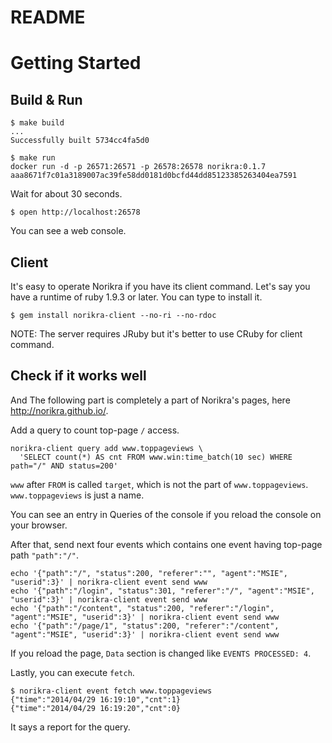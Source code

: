 # README

# Getting Started
## Build & Run

```
$ make build
...
Successfully built 5734cc4fa5d0

$ make run
docker run -d -p 26571:26571 -p 26578:26578 norikra:0.1.7
aaa8671f7c01a3189007ac39fe58dd0181d0bcfd44dd85123385263404ea7591
```

Wait for about 30 seconds.
```
$ open http://localhost:26578
```

You can see a web console.


## Client

It's easy to operate Norikra if you have its client command.
Let's say you have a runtime of ruby 1.9.3 or later. You can type to install it.
```
$ gem install norikra-client --no-ri --no-rdoc
```
NOTE: The server requires JRuby but it's better to use CRuby for client command.


## Check if it works well
And The following part is completely a part of Norikra's pages, here <http://norikra.github.io/>.

Add a query to count top-page `/` access.
```
norikra-client query add www.toppageviews \
  'SELECT count(*) AS cnt FROM www.win:time_batch(10 sec) WHERE path="/" AND status=200'
```
`www` after `FROM` is called `target`, which is not the part of `www.toppageviews`. `www.toppageviews` is just a name.

You can see an entry in Queries of the console if you reload the console on your browser.


After that, send next four events which contains one event having top-page path `"path":"/"`.

```
echo '{"path":"/", "status":200, "referer":"", "agent":"MSIE", "userid":3}' | norikra-client event send www
echo '{"path":"/login", "status":301, "referer":"/", "agent":"MSIE", "userid":3}' | norikra-client event send www
echo '{"path":"/content", "status":200, "referer":"/login", "agent":"MSIE", "userid":3}' | norikra-client event send www
echo '{"path":"/page/1", "status":200, "referer":"/content", "agent":"MSIE", "userid":3}' | norikra-client event send www
```

If you reload the page, `Data` section is changed like `EVENTS PROCESSED: 4`.

Lastly, you can execute `fetch`.

```
$ norikra-client event fetch www.toppageviews
{"time":"2014/04/29 16:19:10","cnt":1}
{"time":"2014/04/29 16:19:20","cnt":0}
```

It says a report for the query.

